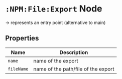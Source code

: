# `:NPM:File:Export` Node  
  
-> represents an entry point (alternative to main)
  
## Properties  
  
| Name       | Description                         |
| ---------- | ----------------------------------- |
| `name`     | name of the export                  |
| `fileName` | name of the path/file of the export |

